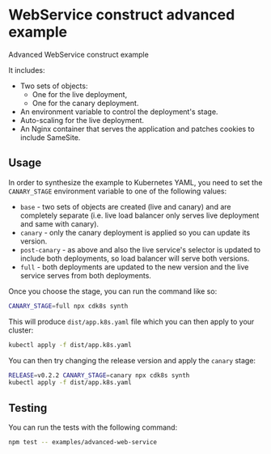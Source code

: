 # WebService construct advanced example

Advanced WebService construct example

It includes:

- Two sets of objects:
  - One for the live deployment,
  - One for the canary deployment.
- An environment variable to control the deployment's stage.
- Auto-scaling for the live deployment.
- An Nginx container that serves the application and patches cookies to include SameSite.

## Usage

In order to synthesize the example to Kubernetes YAML, you need to set the `CANARY_STAGE` environment variable to one of the following values:

- `base` - two sets of objects are created (live and canary) and are completely separate (i.e. live load balancer only serves live deployment and same with canary).
- `canary` - only the canary deployment is applied so you can update its version.
- `post-canary` - as above and also the live service's selector is updated to include both deployments, so load balancer will serve both versions.
- `full` - both deployments are updated to the new version and the live service serves from both deployments.

Once you choose the stage, you can run the command like so:

```sh
CANARY_STAGE=full npx cdk8s synth
```

This will produce `dist/app.k8s.yaml` file which you can then apply to your cluster:

```sh
kubectl apply -f dist/app.k8s.yaml
```

You can then try changing the release version and apply the `canary` stage:

```sh
RELEASE=v0.2.2 CANARY_STAGE=canary npx cdk8s synth
kubectl apply -f dist/app.k8s.yaml
```

## Testing

You can run the tests with the following command:

```sh
npm test -- examples/advanced-web-service
```
